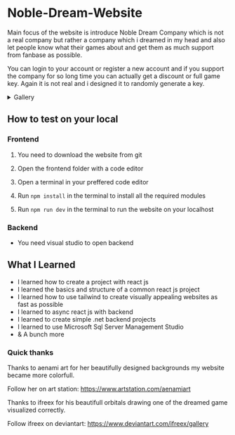 # Noble-Dream-Website

Main focus of the website is introduce Noble Dream Company which is not a real company but rather a company which i dreamed in my head and also let people know what their games about and get them as much support from fanbase as possible.

You can login to your account or register a new account and if you support the company for so long time you can actually get a discount or full game key. Again it is not real and i designed it to randomly generate a key.

<details><summary>Gallery</summary>
![](https://img.youtube.com/vi/YnwGsjf2mao/0.jpg)](https://www.youtube.com/watch?v=YnwGsjf2mao)
</details>

## How to test on your local

### Frontend

1. You need to download the website from git

2. Open the frontend folder with a code editor

3. Open a terminal in your preffered code editor

4. Run ```npm install``` in the terminal to install all the required modules

5. Run ```npm run dev``` in the terminal to run the website on your localhost

### Backend

-  You need visual studio to open backend

## What I Learned

-  I learned how to create a project with react js
-  I learned the basics and structure of a common react js project
-  I learned how to use tailwind to create visually appealing websites as fast as possible
-  I learned to async react js with backend
-  I learned to create simple .net backend projects
-  I learned to use Microsoft Sql Server Management Studio
-  & A bunch more

### Quick thanks
Thanks to aenami art for her beautifully designed backgrounds my website became more colorfull.

Follow her on art station: https://www.artstation.com/aenamiart


Thanks to ifreex for his beautifull orbitals drawing one of the dreamed game visualized correctly. 

Follow ifreex on deviantart: https://www.deviantart.com/ifreex/gallery
